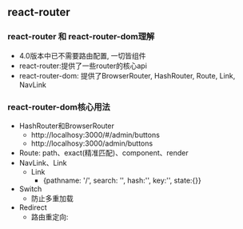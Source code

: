 ## react-router
### react-router 和 react-router-dom理解
- 4.0版本中已不需要路由配置, 一切皆组件
- react-router:提供了一些router的核心api
- react-router-dom: 提供了BrowserRouter, HashRouter, Route, Link, NavLink

### react-router-dom核心用法
- HashRouter和BrowserRouter
  - http://localhosy:3000/#/admin/buttons
  - http://localhosy:3000/admin/buttons
- Route: path、exact(精准匹配)、component、render
- NavLink、Link
  - Link
    - {pathname: '/', search: '', hash:'', key:'', state:{}}
- Switch
  - 防止多重加载
- Redirect
  - 路由重定向: <Redirect to="/admin/home"/>
  